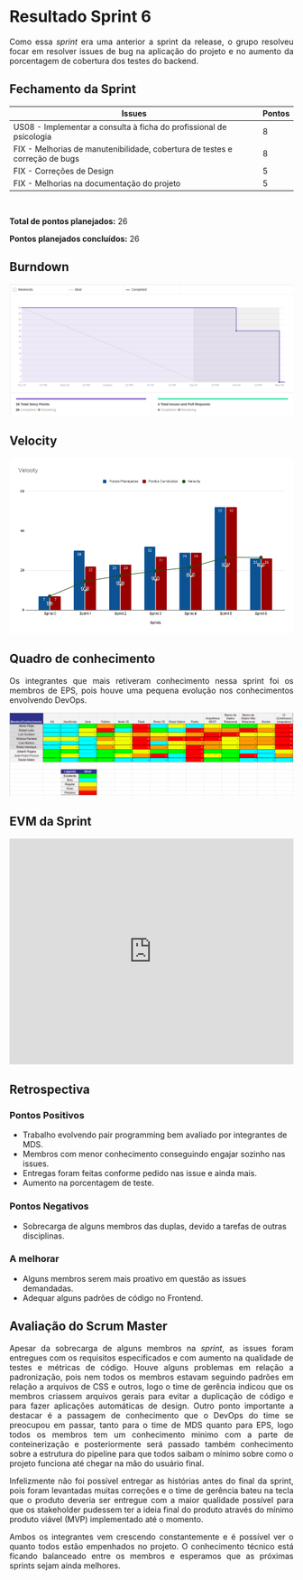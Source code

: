 # Resultado Sprint 6

<p style="text-align: justify;">
    Como essa <i>sprint</i> era uma anterior a sprint da release, o grupo resolveu focar em resolver issues de bug na aplicação do projeto e no aumento da porcentagem de cobertura dos testes do backend.
</p>

## Fechamento da Sprint

| Issues | Pontos |
| ------ | ------ |
| US08 - Implementar a consulta à ficha do profissional de psicologia | 8 |
| FIX - Melhorias de manutenibilidade, cobertura de testes e correção de bugs | 8 |
| FIX - Correções de Design | 5 |
| FIX - Melhorias na documentação do projeto | 5 |

</br>

**Total de pontos planejados:** 26
</br>

**Pontos planejados concluídos:** 26
</br>

## Burndown

![Burnout Sprint 6](./img/burndown_sprint_06.png)

## Velocity

![Velocity Sprint 6](./img/velocity_sprint_06.png)

## Quadro de conhecimento

<p style="text-align: justify;">
   Os integrantes que mais retiveram conhecimento nessa sprint foi os membros de EPS, pois houve uma pequena evolução nos conhecimentos envolvendo DevOps.
</p>

![Quadro Sprint 6](./img/quadro_conhecimento_sprint_06.png)

## EVM da Sprint

<iframe style="width: 100%; height: 400px;"  seamless frameborder="0" scrolling="no" src="https://docs.google.com/spreadsheets/d/e/2PACX-1vTKacsqu4_Id3fiivyQCnw7btXFrMPZ5HP8UL2cBn4Y-f7acPC6JadEeH8GHFUDzA/pubchart?oid=939440724&amp;format=interactive"></iframe>

## Retrospectiva

### Pontos Positivos

- Trabalho evolvendo pair programming bem avaliado por integrantes de MDS.
- Membros com menor conhecimento conseguindo engajar sozinho nas issues.
- Entregas foram feitas conforme pedido nas issue e ainda mais.
- Aumento na porcentagem de teste.

### Pontos Negativos

- Sobrecarga de alguns membros das duplas, devido a tarefas de outras disciplinas.

### A melhorar

- Alguns membros serem mais proativo em questão as issues demandadas.
- Adequar alguns padrões de código no Frontend.

## Avaliação do Scrum Master

<p style="text-align: justify;">
    Apesar da sobrecarga de alguns membros na <i>sprint</i>, as issues foram entregues com os requisitos especificados e com aumento na qualidade de testes e métricas de código. Houve alguns problemas em relação a padronização, pois nem todos os membros estavam seguindo padrões em relação a arquivos de CSS e outros, logo o time de gerência indicou que os membros criassem arquivos gerais para evitar a duplicação de código e para fazer aplicações automáticas de design. Outro ponto importante a destacar é a passagem de conhecimento que o DevOps do time se preocupou em passar, tanto para o time de MDS quanto para EPS, logo todos os membros tem um conhecimento minimo com a parte de conteinerização e posteriormente será passado também conhecimento sobre a estrutura do pipeline para que todos saibam o mínimo sobre como o projeto funciona até chegar na mão do usuário final.
</p>

<p style="text-align: justify;"> 
    Infelizmente não foi possível entregar as histórias antes do final da sprint, pois foram levantadas muitas correções e o time de gerência bateu na tecla que o produto deveria ser entregue com a maior qualidade possível para que os stakeholder pudessem 
    ter a ideia final do produto através do mínimo produto viável (MVP) implementado até o momento.
</p>

<p style="text-align: justify;"> 
    Ambos os integrantes vem crescendo constantemente e é possível ver o quanto todos estão empenhados no projeto. O conhecimento técnico está ficando balanceado entre os membros e esperamos que as próximas sprints sejam ainda melhores. 
</p>



